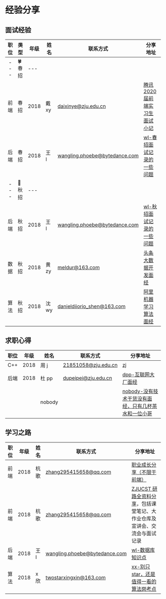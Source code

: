# 经验分享

## 面试经验

| 职位 | 类型    | 年级 | 姓名  | 联系方式                      | 分享地址                                                                |
| :--: | ------- | ---- | ----- | ----------------------------- | ----------------------------------------------------------------------- |
| ---  | 🍀 春招 | ---  |
| 前端 | 春招    | 2018 | 戴 xy | daixinye@zju.edu.cn           | [腾讯 2020 届前端实习生面试小记](https://zhuanlan.zhihu.com/p/58867755) |
| 后端 | 春招    | 2018 | 王 l  | wangling.phoebe@bytedance.com | [wl-春招面试记录的一些问题](../share/wl-春招面试记录的一些问题.md)      |
| ---  | 🍁 秋招 | ---  |
| 后端 | 秋招    | 2018 | 王 l  | wangling.phoebe@bytedance.com | [wl-秋招面试记录的一些问题](../share/wl-秋招面试记录的一些问题.md)      |
| 数据 | 秋招    | 2018 | 黄 zy | meldur@163.com                | [头条大数据开发面经](https://www.nowcoder.com/discuss/284368)           |
| 算法 | 秋招    | 2018 | 沈 wy | danieldiiorio_shen@163.com    | [阿里机器学习算法面经](https://www.nowcoder.com/discuss/288226)         |

## 求职心得

| 职位 | 年级 | 姓名   | 联系方式            | 分享地址                                                                                                               |
| ---- | ---- | ------ | ------------------- | ---------------------------------------------------------------------------------------------------------------------- |
| C++  | 2018 | 周 j   | 21851058@zju.edu.cn | [zj](../share/zj.md)                                                                                                   |
| 后端 | 2018 | 杜 pp  | dupeipei@zju.edu.cn | [dpp-互联网大厂面经](../share/dpp-互联网大厂面经.md)                                                                   |
|      |      | nobody |                     | [nobody-没有技术干货没有面经，只有几杯茶水和一位小哥](../share/nobody-没有技术干货没有面经，只有几杯茶水和一位小哥.md) |

## 学习之路

| 职位 | 年级 | 姓名 | 联系方式                      | 分享地址                                                                                                                      |
| ---- | ---- | ---- | ----------------------------- | ----------------------------------------------------------------------------------------------------------------------------- |
| 前端 | 2018 | 杭歌 | zhang295415658@qq.com         | [职业成长分享（不限于前端）](../share/hungrated-杭歌：对学弟学妹们关于职业成长的分享.md)                                      |
| 前端 | 2018 | 杭歌 | zhang295415658@qq.com         | [ZJUCST 研路全资料分享](../share/hungrated-杭歌：ZJUCST研路全资料分享.md)，包括课堂笔记、大作业仓库及宣讲会、交流会与面试记录 |
| 后端 | 2018 | 王 l | wangling.phoebe@bytedance.com | [wl-数据库知识点](../share/wl-数据库知识点.md)                                                                                |
| 算法 | 2018 | x 欣 | twostarxingxin@163.com        | [xx-别只 star，还是值得一看的算法岗考点](../share/xx-别只star，还是值得一看的算法岗考点.md)                                   |
